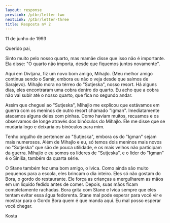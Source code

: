 ```yaml
---
layout: response
prevLink: /ptbr/letter-two
nextLink: /ptbr/letter-three
title: Resposta nº 2
---
```


<div class="Response-date">11 de junho de 1993</div>

Querido pai,

Sinto muito pelo nosso quarto, mas mamãe disse que isso não é importante. Ela disse: "O quarto não importa, desde que fiquemos juntos novamente".

Aqui em Divljana, fiz um novo bom amigo, Mihajlo. (Meu melhor amigo continua sendo o Samir, embora eu não o veja desde que saímos de Sarajevo). Mihajlo mora no térreo do "Sutjeska", nosso resort. Há alguns dias, eles encontraram uma cobra dentro do quarto. Eu acho que a cobra não vai subir até o nosso quarto, que fica no segundo andar.

Assim que cheguei ao "Sutjeska", Mihajlo me explicou que estávamos em guerra com os meninos de outro resort chamado "Igman". Imediatamente atacamos alguns deles com pinhas. Como haviam muitos, recuamos e os observamos de longe através dos binóculos do Mihajlo. Ele me disse que se mudaria logo e deixaria os binóculos para mim.

Tenho orgulho de pertencer ao "Sutjeska", embora os do "Igman" sejam mais numerosos. Além de Mihajlo e eu, só temos dois meninos mais novos no "Sutjeska" que são de pouca utilidade, e os mais velhos não participam da guerra. Mihajlo e eu somos os líderes de "Sutjeska", e o líder do "Igman" é o Siniša, também da quarta série.

O Stane também fez uma bom amigo, o Ivica. Como ainda são muito pequenos para a escola, eles brincam o dia inteiro. Eles só não gostam do Bora, o gordo do restaurante. Ele força as crianças a mergulharem as mãos em um líquido fedido antes de comer. Depois, suas mãos ficam completamente rachadas. Bora grita com Stane e Ivica sempre que eles tentam evitar essa água fedorenta. Stane mal pode esperar para você vir e mostrar para o Gordo Bora quem é que manda aqui. Eu mal posso esperar você chegar.

<div class="Response-signature">Kosta</div>

